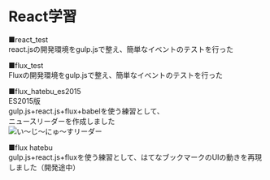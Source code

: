 # React学習  

■react_test  
react.jsの開発環境をgulp.jsで整え、簡単なイベントのテストを行った

■flux_test  
Fluxの開発環境をgulp.jsで整え、簡単なイベントのテストを行った  

■flux_hatebu_es2015  
ES2015版  
gulp.js+react.js+flux+babelを使う練習として、  
ニュースリーダーを作成しました  
![い～じ～にゅ～すリーダー](http://skizi.jp/github/assets/images/easy_news_reader.jpg)  

■flux hatebu  
gulp.js+react.js+fluxを使う練習として、はてなブックマークのUIの動きを再現しました（開発途中）